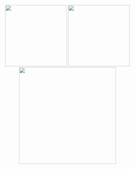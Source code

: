 <p align="center" >
  <img height="197" src="https://github-readme-stats-bqhz.vercel.app/api?username=cnmeow&show_icons=true&hide_border=true&theme=dracula&count_private=true">
  <img height="197" src="https://github-readme-stats-bqhz.vercel.app/api/top-langs/?username=cnmeow&hide_border=true&layout=compact&theme=dracula&langs_count=10">
  <img height="310" src="https://github-readme-streak-stats.herokuapp.com?user=cnmeow&hide_border=true&theme=dracula&border_radius=5&date_format=M%20j%5B%2C%20Y%5D">
</p>
